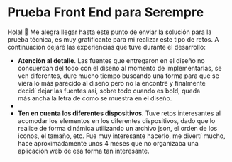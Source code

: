 # Prueba Front End para Serempre
Hola! 👋
Me alegra llegar hasta este punto de enviar la solución para la prueba técnica, es muy gratificante para mi realizar este tipo de retos. A continuación dejaré las experiencias que tuve durante el desarrollo:

- **Atención al detalle**. Las fuentes que entregaron en el diseño no concuerdan del todo con el diseño al momento de implementarlas, se ven diferentes, dure mucho tiempo buscando una forma para que se viera lo más parecido al diseño pero no la encontré y finalmente decidí dejar las fuentes así, sobre todo cuando es bold, queda más ancha la letra de como se muestra en el diseño.
- 
- **Ten en cuenta los diferentes dispositivos**. Tuve retos interesantes al acomodar los elementos en los diferentes dispositivos, dado que lo realice de forma dinámica utilizando un archivo json, el orden de los iconos, el tamaño, etc. Fue muy interesante hacerlo, me divertí mucho, hace aproximadamente unos 4 meses que no organizaba una aplicación web de esa forma tan interesante.

